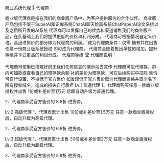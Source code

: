 商业系统代理
🥇 代理商：

商业版代理商是指在我们的商业版产品中，为客户提供服务的合作伙伴。
商业版产品包括不限于SuperAI知识库系统ChatAI聊天绘画系统ChatPaperAI论文系统以及之后所开发的AI系统
代理商可以发挥自己的优势和渠道销售我们的商业版产品，在此基础上我们将提供更低的价格和利润分成。
代理商可根据情况自定义价格，高出进货价的部分即为代理商的利润。
成为代理商条件：仅需 拥有并在出售任意一份商业版系统授权 即可成为代理商。
代理商会随着售出单数的增加，提升等级并享受更高的利润分成。
代理商等级
🏆 代理商说明：

代理商可使用已搭建好的无我们任何信息的演示站去宣传
代理商可进代理群，群内可加款或查看自己的预存款余额
补的差价为预存款，可在后续购买中扣除
售价可自行设置，不得低于官方售价
如发现低于官方售价取消代理商资格并取消名下所有授权域名，造成的损失自行承担
Lv.1 普通代理
1、代理商购买任意一款商业版授权并出售 1份或补差价至1万元 后即自动升级为普通代理。

2、代理商享受官方售价的 8.8折 进货价。

Lv.2 高级代理
1、代理商累计出售 10份或补差价至1.5万元 任意一款商业版授权后，自动升级为高级代理。

2、代理商享受官方售价的 6.8折 进货价。

Lv.3 超级代理
1、代理商累计出售 30份或补差价至2万元 任意一款商业版授权后，自动升级为超级代理。

2、代理商享受官方售价的 5.8折 进货价。